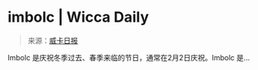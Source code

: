 <!--yml

category: 未分类

date: 2024-06-12 18:25:25

-->

# imbolc | Wicca Daily

> 来源：[威卡日报](http://wiccadaily.com/tag/imbolc/#0001-01-01)

Imbolc 是庆祝冬季过去、春季来临的节日，通常在2月2日庆祝。Imbolc 是…
